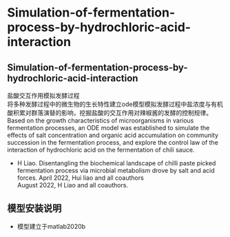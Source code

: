 # Simulation-of-fermentation-process-by-hydrochloric-acid-interaction  
## Simulation-of-fermentation-process-by-hydrochloric-acid-interaction 
盐酸交互作用模拟发酵过程  
将多种发酵过程中的微生物的生长特性建立ode模型模拟发酵过程中盐浓度与有机酸积累对群落演替的影响，挖掘盐酸的交互作用对辣椒酱的发酵的控制规律。  
Based on the growth characteristics of microorganisms in various fermentation processes, an ODE model was established to simulate the effects of salt concentration and organic acid accumulation on community succession in the fermentation process, and explore the control law of the interaction of hydrochloric acid on the fermentation of chili sauce.
- H Liao. Disentangling the biochemical landscape of chilli paste picked fermentation process via microbial metabolism drove by salt and acid forces. April 2022, Hui liao and all coauthors  
August 2022, H Liao and all coauthors.
## 模型安装说明
- 模型建立于matlab2020b

